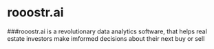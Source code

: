 # rooostr.ai

###rooostr.ai is a revolutionary data analytics software, that helps real estate investors make imformed decisions about their next buy or sell

